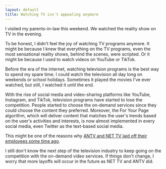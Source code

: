 ```yaml
---
layout: default
title: Watching TV isn't appealing anymore
---
```


I visited my parents-in-law this weekend. We watched the reality show on TV in the evening.

To be honest, I didn't feel the joy of watching TV programs anymore. It might be because I knew that everything on the TV programs, even the most sensational reality shows, behind the scenes, were scripted. Or it might be because I used to watch videos on YouTube or TikTok.

Before the era of the internet, watching television programs is the best way to spend my spare time. I could watch the television all day long on weekends or school holidays. Sometimes it played the movies I've ever watched, but still, I watched it until the end.

With the rise of social media and video-sharing platforms like YouTube, Instagram, and TikTok, television programs have started to lose the competition. People started to choose the on-demand services since they could choose the content they preferred. Moreover, the For Your Page algorithm, which will deliver content that matches the user's trends based on the user's activities and interests, is now almost implemented in every social media, even Twitter as the text-based social media.

This might be one of the reasons why [ANTV and NET TV laid off their employees some time ago](https://www.dkliknews.com/nasional/34814225988/net-tv-dan-antv-phk-massal-pertanda-buruk-bagi-industri-televisi).

I still don't know the next step of the television industry to keep going on the competition with the on-demand video services. If things don't change, I worry that more layoffs will occur in the future as NET TV and ANTV did.